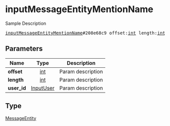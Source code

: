 # inputMessageEntityMentionName

Sample Description

<pre>
<a href="../constructor/inputMessageEntityMentionName.md">inputMessageEntityMentionName</a>#208e68c9 offset:<a href="../type/int.md">int</a> length:<a href="../type/int.md">int</a> user_id:<a href="../type/InputUser.md">InputUser</a> = <a href="../type/MessageEntity.md">MessageEntity</a>;</pre>
## Parameters

| Name | Type | Description |
|------|:----:|-------------|
| **offset** | <a href="../type/int.md">int</a> | Param description |
| **length** | <a href="../type/int.md">int</a> | Param description |
| **user_id** | <a href="../type/InputUser.md">InputUser</a> | Param description |

## Type

<a href="../type/MessageEntity.md">MessageEntity</a>

